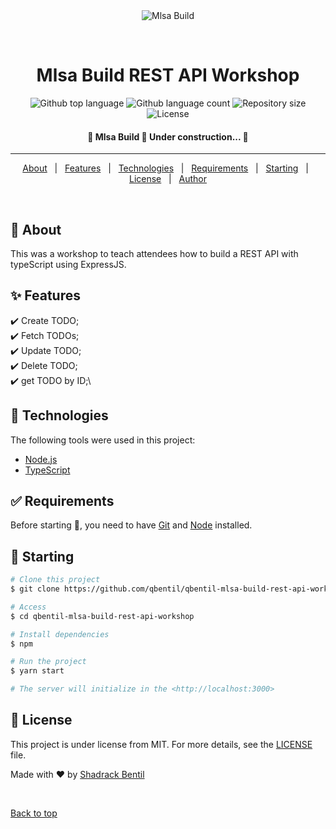 <div align="center" id="top"> 
  <img src="./.github/app.gif" alt="Mlsa Build" />

  &#xa0;

  <!-- <a href="https://mlsabuild.netlify.app">Demo</a> -->
</div>

<h1 align="center">Mlsa Build REST API Workshop</h1>

<p align="center">
  <img alt="Github top language" src="https://img.shields.io/github/languages/top/qbentil/qbentil-mlsa-build-rest-api-workshop?color=56BEB8">

  <img alt="Github language count" src="https://img.shields.io/github/languages/count/qbentil/qbentil-mlsa-build-rest-api-workshop?color=56BEB8">

  <img alt="Repository size" src="https://img.shields.io/github/repo-size/qbentil/qbentil-mlsa-build-rest-api-workshop?color=56BEB8">

  <img alt="License" src="https://img.shields.io/github/license/qbentil/qbentil-mlsa-build-rest-api-workshop?color=56BEB8">

  <!-- <img alt="Github issues" src="https://img.shields.io/github/issues/qbentil/qbentil-mlsa-build-rest-api-workshop?color=56BEB8" /> -->

  <!-- <img alt="Github forks" src="https://img.shields.io/github/forks/qbentil/qbentil-mlsa-build-rest-api-workshop?color=56BEB8" /> -->

  <!-- <img alt="Github stars" src="https://img.shields.io/github/stars/qbentil/qbentil-mlsa-build-rest-api-workshop?color=56BEB8" /> -->
</p>

<!-- Status -->

<h4 align="center"> 
	🚧  Mlsa Build 🚀 Under construction...  🚧
</h4> 

<hr>

<p align="center">
  <a href="#dart-about">About</a> &#xa0; | &#xa0; 
  <a href="#sparkles-features">Features</a> &#xa0; | &#xa0;
  <a href="#rocket-technologies">Technologies</a> &#xa0; | &#xa0;
  <a href="#white_check_mark-requirements">Requirements</a> &#xa0; | &#xa0;
  <a href="#checkered_flag-starting">Starting</a> &#xa0; | &#xa0;
  <a href="#memo-license">License</a> &#xa0; | &#xa0;
  <a href="https://github.com/qbentil" target="_blank">Author</a>
</p>

<br>

## :dart: About ##
This was a workshop to teach attendees how to build a REST API with typeScript using ExpressJS.

## :sparkles: Features ##

:heavy_check_mark: Create TODO;\
:heavy_check_mark: Fetch TODOs;\
:heavy_check_mark: Update TODO;\
:heavy_check_mark: Delete TODO;\
:heavy_check_mark: get TODO by ID;\


## :rocket: Technologies ##

The following tools were used in this project:


- [Node.js](https://nodejs.org/en/)
- [TypeScript](https://www.typescriptlang.org/)

## :white_check_mark: Requirements ##

Before starting :checkered_flag:, you need to have [Git](https://git-scm.com) and [Node](https://nodejs.org/en/) installed.

## :checkered_flag: Starting ##

```bash
# Clone this project
$ git clone https://github.com/qbentil/qbentil-mlsa-build-rest-api-workshop

# Access
$ cd qbentil-mlsa-build-rest-api-workshop

# Install dependencies
$ npm

# Run the project
$ yarn start

# The server will initialize in the <http://localhost:3000>
```

## :memo: License ##

This project is under license from MIT. For more details, see the [LICENSE](LICENSE.md) file.


Made with :heart: by <a href="https://github.com/qbentil" target="_blank">Shadrack Bentil</a>

&#xa0;

<a href="#top">Back to top</a>
